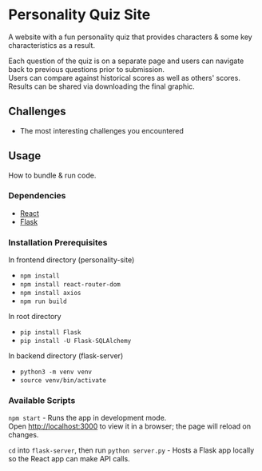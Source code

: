 # Personality Quiz Site
A website with a fun personality quiz that provides characters & some key characteristics as a result.

Each question of the quiz is on a separate page and users can navigate back to previous questions prior to submission.\
Users can compare against historical scores as well as others' scores.\
Results can be shared via downloading the final graphic.
## Challenges
- The most interesting challenges you encountered
## Usage
How to bundle & run code.
### Dependencies
- [React](https://react.dev/)
- [Flask](https://flask.palletsprojects.com/en/3.0.x/)
### Installation Prerequisites
In frontend directory (personality-site)
- `npm install`
- `npm install react-router-dom`
- `npm install axios`
- `npm run build`

In root directory
- `pip install Flask`
- `pip install -U Flask-SQLAlchemy`

In backend directory (flask-server)
- `python3 -m venv venv`
- `source venv/bin/activate`
### Available Scripts
`npm start` - Runs the app in development mode. \
Open [http://localhost:3000](http://localhost:3000) to view it in a browser; the
page will reload on changes.

`cd` into `flask-server`, then run `python server.py` - Hosts a Flask app
locally so the React app can make API calls.

